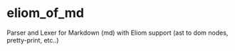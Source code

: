 eliom_of_md
===========

Parser and Lexer for Markdown (md) with Eliom support (ast to dom nodes, pretty-print, etc..)
